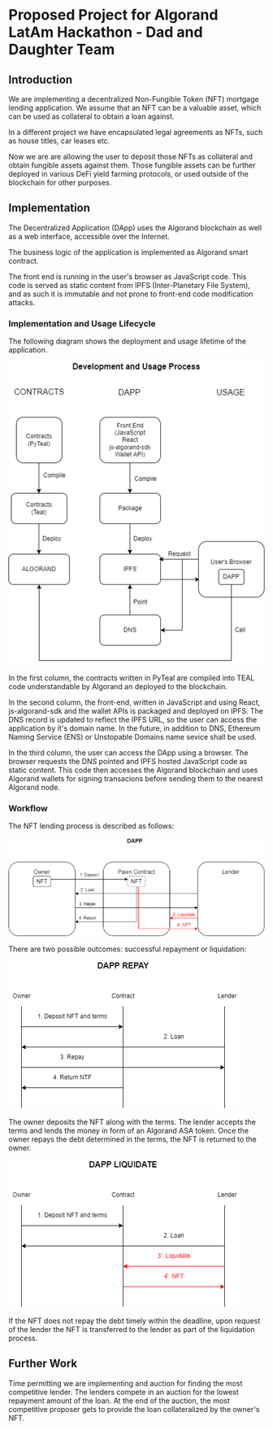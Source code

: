 # Proposed Project for Algorand LatAm Hackathon - Dad and Daughter Team

## Introduction

We are implementing a decentralized Non-Fungible Token (NFT) mortgage lending application. We assume that an NFT can be a valuable asset, which can be used as collateral to obtain a loan against. 

In a different project we have encapsulated legal agreements as NFTs, such as house titles, car leases etc. 

Now we are are allowing the user to deposit those NFTs as collateral and obtain fungible assets against them. Those fungible assets can be further deployed in various DeFi yield farming protocols, or used outside of the blockchain for other purposes.

## Implementation

The Decentralized Application (DApp) uses the Algorand blockchain as well as a web interface, accessible over the Internet.

The business logic of the application is implemented as Algorand smart contract.

The front end is running in the user's browser as JavaScript code. This code is served as static content from IPFS (Inter-Planetary File System), and as such it is immutable and not prone to front-end code modification attacks.

### Implementation and Usage Lifecycle

The following diagram shows the deployment and usage lifetime of the application.

![Lifecycle](Development%20and%20Usage%20Process.png)

In the first column, the contracts written in PyTeal are compiled into TEAL code understandable by Algorand an deployed to the blockchain.

In the second column, the front-end, written in JavaScript and using React, js-algorand-sdk and the wallet APIs is packaged and deployed on IPFS. The DNS record is updated to reflect the IPFS URL, so the user can access the application by it's domain name. In the future, in addition to DNS, Ethereum Naming Service (ENS) or Unstopable Domains name sevice shall be used.

In the third column, the user can access the DApp using a browser. The browser requests the DNS pointed and IPFS hosted JavaScript code as static content. This code then accesses the Algorand blockchain and uses Algorand wallets for signing transacions before sending them to the nearest Algorand node.

### Workflow

The NFT lending process is described as follows:

![DApp Diagram](DApp%20Diagram.png)

There are two possible outcomes: successful repayment or liquidation:

![DApp Diagram](DApp%20Repay.png)

The owner deposits the NFT along with the terms. The lender accepts the terms and lends the money in form of an Algorand ASA token. Once the owner repays the debt determined in the terms, the NFT is returned to the owner.

![DApp Diagram](DApp%20Liquidate.png)

If the NFT does not repay the debt timely within the deadline, upon request of the lender the NFT is transferred to the lender as part of the liquidation process.

## Further Work

Time permitting we are implementing and auction for finding the most competitive lender. The lenders compete in an auction for the lowest repayment amount of the loan. At the end of the auction, the most competitive proposer gets to provide the loan collateralized by the owner's NFT.
